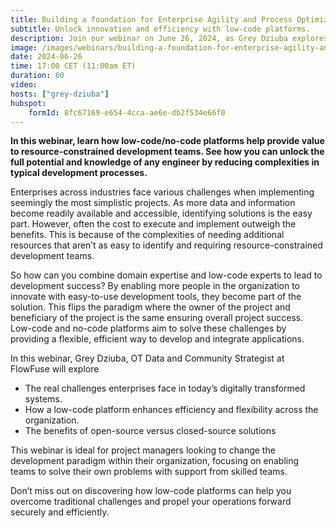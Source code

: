 ```yaml
---
title: Building a foundation for Enterprise Agility and Process Optimization
subtitle: Unlock innovation and efficiency with low-code platforms.
description: Join our webinar on June 26, 2024, as Grey Dziuba explores how low-code platforms empower enterprises to overcome digital challenges by combining domain expertise with user-friendly development tools.
image: /images/webinars/building-a-foundation-for-enterprise-agility-and-process-optimization.jpg
date: 2024-06-26
time: 17:00 CET (11:00am ET) 
duration: 60
video: 
hosts: ["grey-dziuba"]
hubspot:
    formId: 8fc67169-e654-4cca-ae6e-db2f534e66f0
---
```


**In this webinar, learn how low-code/no-code platforms help provide value to resource-constrained development teams. See how you can unlock the full potential and knowledge of any engineer by reducing complexities in typical development processes.**

<!--more-->

Enterprises across industries face various challenges when implementing seemingly the most simplistic projects. As more data and information become readily available and accessible, identifying solutions is the easy part. However, often the cost to execute and implement outweigh the benefits. This is because of the complexities of needing additional resources that aren’t as easy to identify and requiring resource-constrained development teams.

So how can you combine domain expertise and low-code experts to lead to development success? 
By enabling more people in the organization to innovate with easy-to-use development tools, they become part of the solution. This flips the paradigm where the owner of the project and beneficiary of the project is the same ensuring overall project success. Low-code and no-code platforms aim to solve these challenges by providing a flexible, efficient way to develop and integrate applications. 

In this webinar, Grey Dziuba, OT Data and Community Strategist at FlowFuse will explore 

- The real challenges enterprises face in today’s digitally transformed systems.  
- How a low-code platform enhances efficiency and flexibility across the organization. 
- The benefits of open-source versus closed-source solutions 


This webinar is ideal for project managers looking to change the development paradigm within their organization, focusing on enabling teams to solve their own problems with support from skilled teams. 

Don’t miss out on discovering how low-code platforms can help you overcome traditional challenges and propel your operations forward securely and efficiently.

